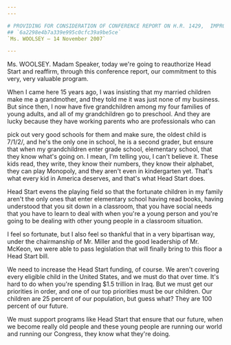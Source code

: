 ```yaml
---
---

# PROVIDING FOR CONSIDERATION OF CONFERENCE REPORT ON H.R. 1429,  IMPROVING HEAD START FOR SCHOOL READINESS ACT OF 2007
## `6a2298e4b7a339e995c0cfc39a9be5ce`
`Ms. WOOLSEY — 14 November 2007`

---
```



Ms. WOOLSEY. Madam Speaker, today we're going to reauthorize Head 
Start and reaffirm, through this conference report, our commitment to 
this very, very valuable program.

When I came here 15 years ago, I was insisting that my married 
children make me a grandmother, and they told me it was just none of my 
business. But since then, I now have five grandchildren among my four 
families of young adults, and all of my grandchildren go to preschool. 
And they are lucky because they have working parents who are 
professionals who can


pick out very good schools for them and make sure, the oldest child is 
7/1/2/, and he's the only one in school, he is a second grader, but 
ensure that when my grandchildren enter grade school, elementary 
school, that they know what's going on. I mean, I'm telling you, I 
can't believe it. These kids read, they write, they know their numbers, 
they know their alphabet, they can play Monopoly, and they aren't even 
in kindergarten yet. That's what every kid in America deserves, and 
that's what Head Start does.

Head Start evens the playing field so that the fortunate children in 
my family aren't the only ones that enter elementary school having read 
books, having understood that you sit down in a classroom, that you 
have social needs that you have to learn to deal with when you're a 
young person and you're going to be dealing with other young people in 
a classroom situation.

I feel so fortunate, but I also feel so thankful that in a very 
bipartisan way, under the chairmanship of Mr. Miller and the good 
leadership of Mr. McKeon, we were able to pass legislation that will 
finally bring to this floor a Head Start bill.

We need to increase the Head Start funding, of course. We aren't 
covering every eligible child in the United States, and we must do that 
over time. It's hard to do when you're spending $1.5 trillion in Iraq. 
But we must get our priorities in order, and one of our top priorities 
must be our children. Our children are 25 percent of our population, 
but guess what? They are 100 percent of our future.

We must support programs like Head Start that ensure that our future, 
when we become really old people and these young people are running our 
world and running our Congress, they know what they're doing.